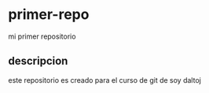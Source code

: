 # primer-repo
mi primer repositorio
## descripcion
este repositorio es creado para el curso de git de soy daltoj

